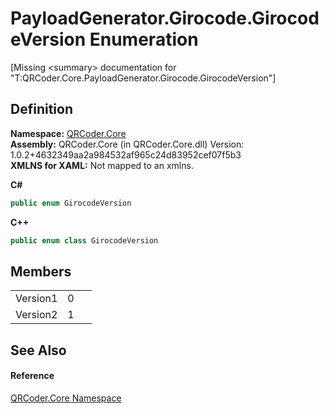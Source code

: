 # PayloadGenerator.Girocode.GirocodeVersion Enumeration


\[Missing &lt;summary&gt; documentation for "T:QRCoder.Core.PayloadGenerator.Girocode.GirocodeVersion"\]



## Definition
**Namespace:** <a href="N_QRCoder_Core.md">QRCoder.Core</a>  
**Assembly:** QRCoder.Core (in QRCoder.Core.dll) Version: 1.0.2+4632349aa2a984532af965c24d83952cef07f5b3  
**XMLNS for XAML:** Not mapped to an xmlns.

**C#**
``` C#
public enum GirocodeVersion
```
**C++**
``` C++
public enum class GirocodeVersion
```



## Members
<table>
<tr>
<td>Version1</td>
<td>0</td>
<td> </td></tr>
<tr>
<td>Version2</td>
<td>1</td>
<td> </td></tr>
</table>

## See Also


#### Reference
<a href="N_QRCoder_Core.md">QRCoder.Core Namespace</a>  
